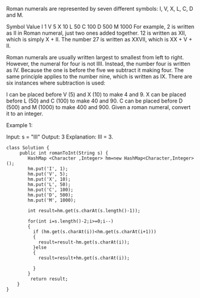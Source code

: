Roman numerals are represented by seven different symbols: I, V, X, L, C, D and M.

Symbol       Value
I             1
V             5
X             10
L             50
C             100
D             500
M             1000
For example, 2 is written as II in Roman numeral, just two ones added together. 12 is written as XII, which is simply X + II. The number 27 is written as XXVII, which is XX + V + II.

Roman numerals are usually written largest to smallest from left to right. However, the numeral for four is not IIII. Instead, the number four is written as IV. Because the one is before the five we subtract it making four. The same principle applies to the number nine, which is written as IX. There are six instances where subtraction is used:

I can be placed before V (5) and X (10) to make 4 and 9. 
X can be placed before L (50) and C (100) to make 40 and 90. 
C can be placed before D (500) and M (1000) to make 400 and 900.
Given a roman numeral, convert it to an integer.

Example 1:

Input: s = "III"
Output: 3
Explanation: III = 3.

```
class Solution {
     public int romanToInt(String s) {
        HashMap <Character ,Integer> hm=new HashMap<Character,Integer>();
        hm.put('I', 1);
        hm.put('V', 5);
        hm.put('X', 10);
        hm.put('L', 50);
        hm.put('C', 100);
        hm.put('D', 500);
        hm.put('M', 1000);

        int result=hm.get(s.charAt(s.length()-1));

        for(int i=s.length()-2;i>=0;i--)
        {
          if (hm.get(s.charAt(i))<hm.get(s.charAt(i+1))) 
          {
            result=result-hm.get(s.charAt(i));
          }else
          {
            result=result+hm.get(s.charAt(i));

          }
        }
         return result;
    }
}
```
